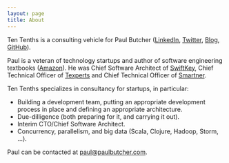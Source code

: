 ```yaml
---
layout: page
title: About
---
```

Ten Tenths is a consulting vehicle for Paul Butcher ([LinkedIn](http://uk.linkedin.com/in/paulbutcher/), [Twitter](https://twitter.com/paulrabutcher), [Blog](http://paulbutcher.com), [GitHub](https://github.com/paulbutcher)).

Paul is a veteran of technology startups and author of software engineering textbooks ([Amazon](http://amazon.com/author/paulbutcher)). He was Chief Software Architect of [SwiftKey](http://swiftkey.net), Chief Technical Officer of [Texperts](http://en.wikipedia.org/wiki/Texperts) and Chief Technical Officer of [Smartner](http://www.theregister.co.uk/2005/04/11/seven_smartner/).

Ten Tenths specializes in consultancy for startups, in particular:

* Building a development team, putting an appropriate development process in place and defining an appropriate architecture.
* Due-dilligence (both preparing for it, and carrying it out).
* Interim CTO/Chief Software Architect.
* Concurrency, parallelism, and big data (Scala, Clojure, Hadoop, Storm, …).

Paul can be contacted at [paul@paulbutcher.com](mailto:paul@paulbutcher.com).